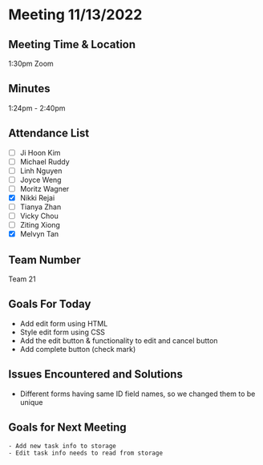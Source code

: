 # Meeting 11/13/2022

## Meeting Time & Location

1:30pm Zoom

## Minutes

1:24pm - 2:40pm

## Attendance List

-   [ ] Ji Hoon Kim
-   [ ] Michael Ruddy
-   [ ] Linh Nguyen
-   [ ] Joyce Weng
-   [ ] Moritz Wagner
-   [x] Nikki Rejai
-   [ ] Tianya Zhan
-   [ ] Vicky Chou
-   [ ] Ziting Xiong
-   [x] Melvyn Tan

## Team Number

Team 21

## Goals For Today

-   Add edit form using HTML
-   Style edit form using CSS
-   Add the edit button & functionality to edit and cancel button
-   Add complete button (check mark)

## Issues Encountered and Solutions

-   Different forms having same ID field names, so we changed them to be unique

## Goals for Next Meeting

    - Add new task info to storage
    - Edit task info needs to read from storage
